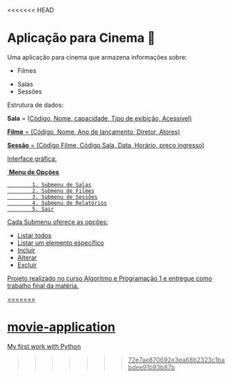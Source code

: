 <<<<<<< HEAD
# Aplicação para Cinema :movie_camera:



Uma aplicação para cinema que armazena informações sobre:

* Filmes

- Salas
- Sessões

>

Estrutura de dados:

**Sala**   =   (<u>Código<u>, Nome, capacidade, Tipo de exibição, Acessível)

**Filme** =  (<u>Código<u>, Nome, Ano de lançamento, Diretor, Atores)

**Sessão** = (<u>Código Filme, Código Sala, Data<u>, Horário, preço ingresso)



Interface gráfica:

​		**Menu de Opções**

			1. Submenu de Salas
   			2. Submenu de Filmes
   			3. Submenu de Sessões
   			4. Submenu de Relatórios
   			5. Sair



Cada Submenu oferece as opções: 

- Listar todos
- Listar um elemento específico
- Incluir 
- Alterar
- Excluir

>

>

Projeto realizado no curso Algoritmo e Programação 1 e entregue como trabalho final da matéria. 

=======
# movie-application
My first work with Python 
>>>>>>> 72e7ae870692e3ea68b2323c1babdee91b93b87b
